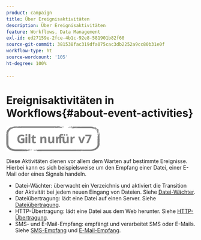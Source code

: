 ```yaml
---
product: campaign
title: Über Ereignisaktivitäten
description: Über Ereignisaktivitäten
feature: Workflows, Data Management
exl-id: ed27159e-2fce-4b1c-92e8-581901b82f60
source-git-commit: 381538fac319dfa075cac3db2252a9cc80b31e0f
workflow-type: ht
source-wordcount: '105'
ht-degree: 100%

---
```


# Ereignisaktivitäten in Workflows{#about-event-activities}

![](../../assets/v7-only.svg)

Diese Aktivitäten dienen vor allem dem Warten auf bestimmte Ereignisse. Hierbei kann es sich beispielsweise um den Empfang einer Datei, einer E-Mail oder eines Signals handeln.

* Datei-Wächter: überwacht ein Verzeichnis und aktiviert die Transition der Aktivität bei jedem neuen Eingang von Dateien. Siehe [Datei-Wächter](file-collector.md).
* Dateiübertragung: lädt eine Datei auf einen Server. Siehe [Dateiübertragung](file-transfer.md).
* HTTP-Übertragung: lädt eine Datei aus dem Web herunter. Siehe [HTTP-Übertragung](web-download.md).
* SMS- und E-Mail-Empfang: empfängt und verarbeitet SMS oder E-Mails. Siehe [SMS-Empfang](inbound-sms.md) und [E-Mail-Empfang](inbound-emails.md).
